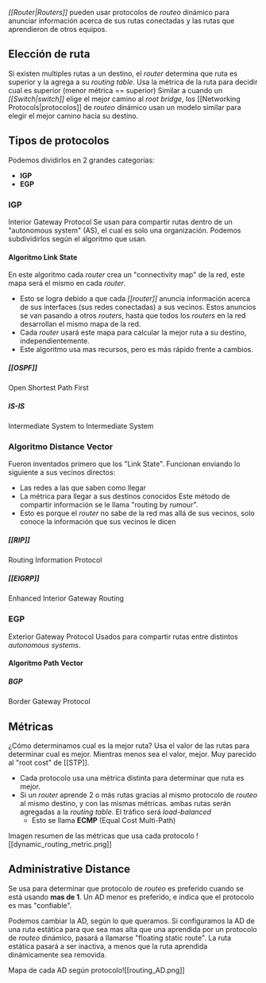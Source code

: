 *[[Router|Routers]]* pueden usar protocolos de *routeo* dinámico para anunciar información acerca de sus rutas conectadas y las rutas que aprendieron de otros equipos.


## Elección de ruta

Si existen multiples rutas a un destino, el *router* determina que ruta es superior y la agrega a su *routing table*. Usa la métrica de la ruta para decidir cual es superior (menor métrica == superior)
Similar a cuando un *[[Switch|switch]]* elige el mejor camino al *root bridge*, los [[Networking Protocols|protocolos]] de *routeo* dinámico usan un modelo similar para elegir el mejor camino hacia su destino.

## Tipos de protocolos 

Podemos dividirlos en 2 grandes categorías:
- **IGP**
- **EGP**

### IGP

Interior Gateway Protocol
Se usan para compartir rutas dentro de un "autonomous system" (AS), el cual es solo una organización.
Podemos subdividirlos según el algoritmo que usan.

#### Algoritmo Link State

En este algoritmo cada *router* crea un "connectivity map" de la red, este mapa será el mismo en cada *router*.
- Esto se logra debido a que cada *[[router]]* anuncia información acerca de sus interfaces (sus redes conectadas) a sus vecinos. Estos anuncios se van pasando a otros *routers*, hasta que todos los *routers* en la red desarrollan el mismo mapa de la red.
- Cada *router* usará este mapa para calcular la mejor ruta a su destino, independientemente.
- Este algoritmo usa mas recursos, pero es más rápido frente a cambios.
##### [[OSPF]]
Open Shortest Path First

##### IS-IS
Intermediate System to Intermediate System

### Algoritmo Distance Vector

Fueron inventados primero que los "Link State".
Funcionan enviando lo siguiente a sus vecinos directos:
- Las redes a las que saben como llegar
- La métrica para llegar a sus destinos conocidos
Este método de compartir información se le llama "routing by rumour".
- Esto es porque el *router* no sabe de la red mas allá de sus vecinos, solo conoce la información que sus vecinos le dicen

##### [[RIP]]
Routing Information Protocol

##### [[EIGRP]]
Enhanced Interior Gateway Routing

### EGP
Exterior Gateway Protocol
Usados para compartir rutas entre distintos *autonomous systems*.

#### Algoritmo Path Vector
##### BGP
Border Gateway Protocol


## Métricas

¿Cómo determinamos cual es la mejor ruta?
Usa el valor de las rutas para determinar cual es mejor. Mientras menos sea el valor, mejor.
Muy parecido al "root cost" de [[STP]].
- Cada protocolo usa una métrica distinta para determinar que ruta es mejor.
- Si un *router* aprende 2 o más rutas gracias al mismo protocolo de *routeo* al mismo destino, y con las mismas métricas. ambas rutas serán agregadas a la *routing table*. El tráfico será *load-balanced*
	- Esto se llama **ECMP** (Equal Cost Multi-Path)

Imagen resumen de las métricas que usa cada protocolo
![[dynamic_routing_metric.png]]

## Administrative Distance

Se usa para determinar que protocolo de *routeo* es preferido cuando se está usando **mas de 1**.
Un AD menor es preferido, e indica que el protocolo es mas "confiable".

Podemos cambiar la AD, según lo que queramos.
Si configuramos la AD de una ruta estática para que sea mas alta que una aprendida por un protocolo de *routeo* dinámico, pasará a llamarse "floating static route".
La ruta estática pasará a ser inactiva, a menos que la ruta aprendida dinámicamente sea removida.

Mapa de cada AD según protocolo![[routing_AD.png]]